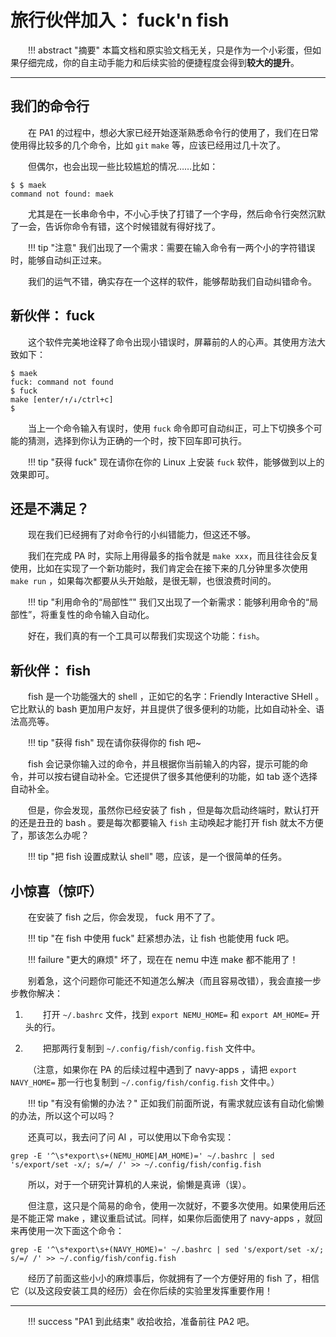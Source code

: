 <style>p { text-indent: 2em; }</style>

# 旅行伙伴加入： fuck'n fish

!!! abstract "摘要"
    本篇文档和原实验文档无关，只是作为一个小彩蛋，但如果仔细完成，你的自主动手能力和后续实验的便捷程度会得到**较大的提升**。

---

## 我们的命令行

在 PA1 的过程中，想必大家已经开始逐渐熟悉命令行的使用了，我们在日常使用得比较多的几个命令，比如 `git` `make` 等，应该已经用过几十次了。

但偶尔，也会出现一些比较尴尬的情况……比如：

```shell
$ $ maek
command not found: maek
```

尤其是在一长串命令中，不小心手快了打错了一个字母，然后命令行突然沉默了一会，告诉你命令有错，这个时候错就有得好找了。

!!! tip "注意"
    我们出现了一个需求：需要在输入命令有一两个小的字符错误时，能够自动纠正过来。

我们的运气不错，确实存在一个这样的软件，能够帮助我们自动纠错命令。

## 新伙伴： fuck

这个软件完美地诠释了命令出现小错误时，屏幕前的人的心声。其使用方法大致如下：

```shell
$ maek
fuck: command not found
$ fuck
make [enter/↑/↓/ctrl+c]
$
```

当上一个命令输入有误时，使用 `fuck` 命令即可自动纠正，可上下切换多个可能的猜测，选择到你认为正确的一个时，按下回车即可执行。

!!! tip "获得 fuck"
    现在请你在你的 Linux 上安装 `fuck` 软件，能够做到以上的效果即可。

## 还是不满足？

现在我们已经拥有了对命令行的小纠错能力，但这还不够。

我们在完成 PA 时，实际上用得最多的指令就是 `make xxx`，而且往往会反复使用，比如在实现了一个新功能时，我们肯定会在接下来的几分钟里多次使用 `make run` ，如果每次都要从头开始敲，是很无聊，也很浪费时间的。

!!! tip "利用命令的“局部性”"
    我们又出现了一个新需求：能够利用命令的“局部性”，将重复性的命令输入自动化。

好在，我们真的有一个工具可以帮我们实现这个功能：`fish`。

## 新伙伴： fish

fish 是一个功能强大的 shell ，正如它的名字：Friendly Interactive SHell 。它比默认的 bash 更加用户友好，并且提供了很多便利的功能，比如自动补全、语法高亮等。

!!! tip "获得 fish"
    现在请你获得你的 fish 吧~

fish 会记录你输入过的命令，并且根据你当前输入的内容，提示可能的命令，并可以按右键自动补全。它还提供了很多其他便利的功能，如 tab 逐个选择自动补全。

但是，你会发现，虽然你已经安装了 fish ，但是每次启动终端时，默认打开的还是丑丑的 bash 。要是每次都要输入 `fish` 主动唤起才能打开 fish 就太不方便了，那该怎么办呢？

!!! tip "把 fish 设置成默认 shell"
    嗯，应该，是一个很简单的任务。

## 小惊喜（惊吓）

在安装了 fish 之后，你会发现， fuck 用不了了。

!!! tip "在 fish 中使用 fuck"
    赶紧想办法，让 fish 也能使用 fuck 吧。

!!! failure "更大的麻烦"
    坏了，现在在 nemu 中连 make 都不能用了！

别着急，这个问题你可能还不知道怎么解决（而且容易改错），我会直接一步步教你解决：

1. 打开 `~/.bashrc` 文件，找到 `export NEMU_HOME=` 和 `export AM_HOME=` 开头的行。

2. 把那两行复制到 `~/.config/fish/config.fish` 文件中。

（注意，如果你在 PA 的后续过程中遇到了 navy-apps ，请把 `export NAVY_HOME=` 那一行也复制到 `~/.config/fish/config.fish` 文件中。）

!!! tip "有没有偷懒的办法？"
    正如我们前面所说，有需求就应该有自动化偷懒的办法，所以这个可以吗？

还真可以，我去问了问 AI ，可以使用以下命令实现：

```shell
grep -E '^\s*export\s+(NEMU_HOME|AM_HOME)=' ~/.bashrc | sed 's/export/set -x/; s/=/ /' >> ~/.config/fish/config.fish
```

所以，对于一个研究计算机的人来说，偷懒是真谛（误）。

但注意，这只是个简易的命令，使用一次就好，不要多次使用。如果使用后还是不能正常 make ，建议重启试试。同样，如果你后面使用了 navy-apps ，就回来再使用一次下面这个命令：

```shell
grep -E '^\s*export\s+(NAVY_HOME)=' ~/.bashrc | sed 's/export/set -x/; s/=/ /' >> ~/.config/fish/config.fish
```

经历了前面这些小小的麻烦事后，你就拥有了一个方便好用的 fish 了，相信它（以及这段安装工具的经历）会在你后续的实验里发挥重要作用！


---

!!! success "PA1 到此结束"
    收拾收拾，准备前往 PA2 吧。
